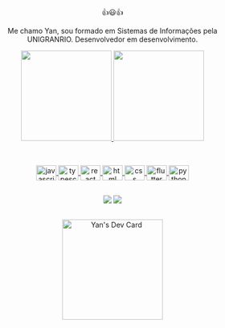 <div align="center">👍😃👍

Me chamo Yan, sou formado em Sistemas de Informações pela UNIGRANRIO.
Desenvolvedor em desenvolvimento.
</div>
<div align="center">
  <a href="https://github.com/yancordeiro">
  <img height="180em" src="https://github-readme-stats.vercel.app/api?username=yancordeiro&show_icons=true&theme=dracula&include_all_commits=true&count_private=true"/>
  <img height="180em" src="https://github-readme-stats.vercel.app/api/top-langs/?username=yancordeiro&layout=compact&langs_count=7&theme=dracula"/>    
</div>
  
  
  
  ##
<div align="center" style="display: inline_block"><br>
  <img align="center" alt="javascript" height="30" width="40" src="https://cdn.jsdelivr.net/gh/devicons/devicon/icons/javascript/javascript-plain.svg" />
  <img align="center" alt="typescript" height="30" width="40" src="https://cdn.jsdelivr.net/gh/devicons/devicon/icons/typescript/typescript-original.svg" />
  <img align="center" alt="react" height="30" width="40" src="https://cdn.jsdelivr.net/gh/devicons/devicon/icons/react/react-original-wordmark.svg" />
  <img align="center" alt="html" height="30" width="40" src="https://cdn.jsdelivr.net/gh/devicons/devicon/icons/html5/html5-original-wordmark.svg" />
  <img align="center" alt="css" height="30" width="40" src="https://cdn.jsdelivr.net/gh/devicons/devicon/icons/css3/css3-original-wordmark.svg" />
  <img align="center" alt="flutter" height="30" width="40" src="https://cdn.jsdelivr.net/gh/devicons/devicon/icons/flutter/flutter-original.svg" />
  <img align="center" alt="python" height="30" width="40" src="https://cdn.jsdelivr.net/gh/devicons/devicon/icons/python/python-original-wordmark.svg" />
</div>
  
  
  
  ##
<div align="center">
  <a href = "mailto:yandemoraiscordeiro@gmail.com"><img src="https://img.shields.io/badge/-Gmail-%23333?style=for-the-badge&logo=gmail&logoColor=white" target="_blank"></a>
  <a href="https://www.linkedin.com/in/yancordeiro/" target="_blank"><img src="https://img.shields.io/badge/-LinkedIn-%230077B5?style=for-the-badge&logo=linkedin&logoColor=white" target="_blank"></a> 
</div>


  
   ##
<div align="center">
    <a href="https://app.daily.dev/Cordeiro"><img src="https://api.daily.dev/devcards/a3155ce3daca452382ded3d189dbf09f.png?r=yv7" width="200" alt="Yan's Dev Card"/>    </a>
</div>

